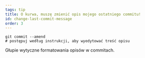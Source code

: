 ```yaml
---
tags: tip
title: O kurwa, muszę zmienić opis mojego ostatniego commitu!
id: change-last-commit-message
order: 3
---
```

```git
git commit --amend
# postępuj według instrukcji, aby wyedytować treść opisu
```

Głupie wytyczne formatowania opisów w commitach.
